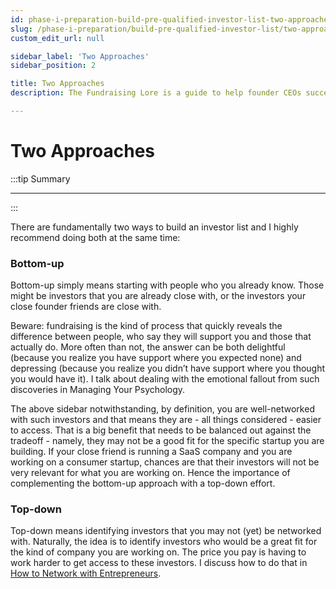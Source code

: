 ```yaml
---
id: phase-i-preparation-build-pre-qualified-investor-list-two-approaches
slug: /phase-i-preparation/build-pre-qualified-investor-list/two-approaches
custom_edit_url: null

sidebar_label: 'Two Approaches'
sidebar_position: 2

title: Two Approaches
description: The Fundraising Lore is a guide to help founder CEOs successfully raise early-stage VC financing from Silicon Valley investors.

---
```


# Two Approaches

:::tip Summary

****

:::

There are fundamentally two ways to build an investor list and I highly recommend doing both at the same time: 

### Bottom-up

Bottom-up simply means starting with people who you already know. Those might be investors that you are already close with, or the investors your close founder friends are close with. 

Beware: fundraising is the kind of process that quickly reveals the difference between people, who say they will support you and those that actually do. More often than not, the answer can be both delightful (because you realize you have support where you expected none) and depressing (because you realize you didn’t have support where you thought you would have it). I talk about dealing with the emotional fallout from such discoveries in Managing Your Psychology.

The above sidebar notwithstanding, by definition, you are well-networked with such investors and that means they are - all things considered - easier to access. That is a big benefit that needs to be balanced out against the tradeoff - namely, they may not be a good fit for the specific startup you are building. If your close friend is running a SaaS company and you are working on a consumer startup, chances are that their investors will not be very relevant for what you are working on. Hence the importance of complementing the bottom-up approach with a top-down effort.

### Top-down

Top-down means identifying investors that you may not (yet) be networked with. Naturally, the idea is to identify investors who would be a great fit for the kind of company you are working on. The price you pay is having to work harder to get access to these investors. I discuss how to do that in [How to Network with Entrepreneurs](/phase-i-preparation/network-with-vc-backed-entrepreneurs/how-to-network-with-vc-backed-entrepreneurs).